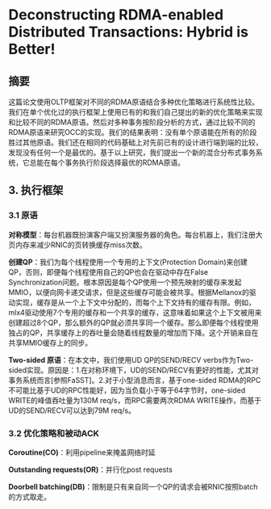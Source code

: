 # Deconstructing RDMA-enabled Distributed Transactions: Hybrid is Better!

## 摘要

这篇论文使用OLTP框架对不同的RDMA原语结合多种优化策略进行系统性比较。我们在单个优化过的执行框架上使用已有的和我们自己提出的新的优化策略来实现和比较不同的RDMA原语。然后对多种事务按阶段分析的方式，通过比较不同的RDMA原语来研究OCC的实现。我们的结果表明：没有单个原语能在所有的阶段胜过其他原语。我们还在相同的代码基础上对先前已有的设计进行端到端的比较，发现没有任何一个是最优的。基于以上研究，我们提出一个新的混合分布式事务系统，它总能在每个事务执行阶段选择最优的RDMA原语。

## 3. 执行框架
### 3.1 原语

**对称模型**：每台机器既扮演客户端又扮演服务器的角色。每台机器上，我们注册大页内存来减少RNIC的页转换缓存miss次数。

**创建QP**：我们为每个线程使用一个专用的上下文(Protection Domain)来创建QP，否则，即便每个线程使用自己的QP也会在驱动中存在False Synchronization问题。根本原因是每个QP使用一个预先映射的缓存来发起MMIO，以便向网卡递交请求，但是这些缓存可能会被共享。根据Mellanox的驱动实现，缓存是从一个上下文中分配的，而每个上下文持有的缓存有限。例如，mlx4驱动使用7个专用的缓存和一个共享的缓存，这意味着如果这个上下文被用来创建超过8个QP，那么额外的QP就必须共享同一个缓存。那么即便每个线程使用独占的QP，共享缓存上的吞吐量会随着线程数量的增加而下降。这个开销来自在共享MMIO缓存上的同步。

**Two-sided 原语**：在本文中，我们使用UD QP的SEND/RECV verbs作为Two-sided实现。原因是：1.在对称环境下，UD的SEND/RECV有更好的性能，尤其对事务系统而言[参照FaSST]。2.对于小型消息而言，基于one-sided RDMA的RPC不可能比基于UD的RPC性能好，因为当负载小于等于64字节时，one-sided WRITE的峰值吞吐量为130M req/s，而RPC需要两次RDMA WRITE操作，而基于UD的SEND/RECV可以达到79M req/s。

### 3.2 优化策略和被动ACK

**Coroutine(CO)**：利用pipeline来掩盖网络时延

**Outstanding requests(OR)**：并行化post requests

**Doorbell batching(DB)**：限制是只有来自同一个QP的请求会被RNIC按照batch的方式取走。